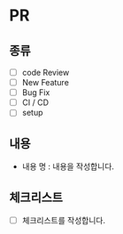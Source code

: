 # PR

## 종류

 - [ ] code Review
 - [ ] New Feature
 - [ ] Bug Fix
 - [ ] CI / CD
 - [ ] setup

## 내용

- 내용 명 : 내용을 작성합니다. 

## 체크리스트

 - [ ] 체크리스트를 작성합니다. 